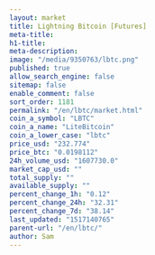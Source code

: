 ```yaml
---
layout: market
title: Lightning Bitcoin [Futures]
meta-title: 
h1-title: 
meta-description: 
image: "/media/9350763/lbtc.png"
published: true
allow_search_engine: false
sitemap: false
enable_comment: false
sort_order: 1181
permalink: "/en/lbtc/market.html"
coin_a_symbol: "LBTC"
coin_a_name: "LiteBitcoin"
coin_a_lower_case: "lbtc"
price_usd: "232.774"
price_btc: "0.0198112"
24h_volume_usd: "1607730.0"
market_cap_usd: ""
total_supply: ""
available_supply: ""
percent_change_1h: "0.12"
percent_change_24h: "32.31"
percent_change_7d: "38.14"
last_updated: "1517140765"
parent-url: "/en/lbtc/"
author: Sam
---
```


